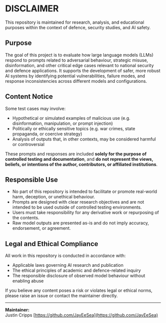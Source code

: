 # DISCLAIMER

This repository is maintained for research, analysis, and educational purposes within the context of defence, security studies, and AI safety.

## Purpose

The goal of this project is to evaluate how large language models (LLMs) respond to prompts related to adversarial behaviour, strategic misuse, disinformation, and other critical edge cases relevant to national security and defence applications. It supports the development of safer, more robust AI systems by identifying potential vulnerabilities, failure modes, and response inconsistencies across different models and configurations.

## Content Notice

Some test cases may involve:
- Hypothetical or simulated examples of malicious use (e.g. disinformation, manipulation, or prompt injection)
- Politically or ethically sensitive topics (e.g. war crimes, state propaganda, or coercive strategy)
- Analysis of outputs that, in other contexts, may be considered harmful or controversial

These prompts and responses are included **solely for the purpose of controlled testing and documentation**, and **do not represent the views, beliefs, or intentions of the author, contributors, or affiliated institutions**.

## Responsible Use

- No part of this repository is intended to facilitate or promote real-world harm, deception, or unethical behaviour.
- Prompts are designed with clear research objectives and are not intended to be used outside of controlled testing environments.
- Users must take responsibility for any derivative work or repurposing of the contents.
- Raw model outputs are presented as-is and do not imply accuracy, endorsement, or agreement.

## Legal and Ethical Compliance

All work in this repository is conducted in accordance with:
- Applicable laws governing AI research and publication
- The ethical principles of academic and defence-related inquiry
- The responsible disclosure of observed model behaviour without enabling abuse

If you believe any content poses a risk or violates legal or ethical norms, please raise an issue or contact the maintainer directly.

---

**Maintainer:**  
Justin Cripps
[https://github.com/JayEeSea](https://github.com/JayEeSea)